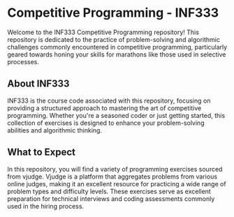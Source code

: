 # Competitive Programming - INF333

Welcome to the INF333 Competitive Programming repository! This repository is dedicated to the practice of problem-solving and algorithmic challenges commonly encountered in competitive programming, particularly geared towards honing your skills for marathons like those used in selective processes.

## About INF333

INF333 is the course code associated with this repository, focusing on providing a structured approach to mastering the art of competitive programming. Whether you're a seasoned coder or just getting started, this collection of exercises is designed to enhance your problem-solving abilities and algorithmic thinking.

## What to Expect

In this repository, you will find a variety of programming exercises sourced from vjudge. Vjudge is a platform that aggregates problems from various online judges, making it an excellent resource for practicing a wide range of problem types and difficulty levels. These exercises serve as excellent preparation for technical interviews and coding assessments commonly used in the hiring process.

